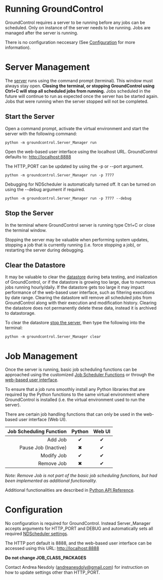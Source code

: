 # Running GroundControl
GroundControl requires a server to be running before any jobs can be scheduled. Only on instance of the server needs to be running. Jobs are managed after the server is running. 

There is no configuration neccesary (See [Configuration](running-groundcontrol.md#configuration) for more information).

# Server Management
The [server](introduction.md#server) runs using the command prompt (terminal). This window must always stay open. **Closing the terminal, or stopping GroundControl using Ctrl+C will stop all scheduled jobs from running.** Jobs scheduled in the future will continue to run as expected once the server has be started again. Jobs that were running when the server stopped will not be completed.

## Start the Server
Open a command prompt, activate the virtual environment and start the server with the following command:

    python -m groundcontrol.Server_Manager run

Open the web-based user interface using the localhost URL. GroundControl defaults to: [http://localhost:8888](http://localhost:8888) 

The HTTP_PORT can be updated by using the -p or --port argument.

    python -m groundcontrol.Server_Manager run -p 7777

Debugging for NDScheduler is automatically turned off. It can be turned on using the --debug argument if required.

    python -m groundcontrol.Server_Manager run -p 7777 --debug

## Stop the Server
In the terminal where GroundControl server is running type Ctrl+C or close the terminal window.

Stopping the server may be valuable when performing system updates, stopping a job that is currently running (i.e. force stopping a job), or restarting the server during debugging.

## Clear the Datastore
It may be valuable to clear the [datastore](introduction.md#datastore) during beta testing, and inialization of GroundControl, or if the datastore is growing too large, due to numerous jobs running hourly/daily. If the datastore gets too large it may impact performance of the web-based user interface, such as filtering executions by date range. Clearing the datastore will remove all scheduled jobs from GroundControl along with their execution and modification history. Clearing the datastore does not permanently delete these data, instead it is archived to datastorage.

To clear the datastore [stop the server](running-groundcontrol.md#stop-the-server), then type the following into the terminal:

    python -m groundcontrol.Server_Manager clear

# Job Management
Once the server is running, basic job scheduling functions can be approached using the customized [Job Scheduler Functions](job-handler.md) or through the [web-based user interface](tutorials.md). 

To ensure that a job runs smoothly install any Python libraries that are required by the Python functions to the same virtual environment where GroundControl is installed (i.e. the virtual environment used to run the server).

There are certain job handling functions that can only be used in the web-based user interface (Web UI).

Job Scheduling Function | Python  | Web UI
-----------: |:-------------:| :-----------:
Add Job | &#10004;| &#10004;
Pause Job (Inactive) | &#10006;| &#10004;
Modify Job | &#10004; | &#10004;
Remove Job | &#10006; | &#10004;

*Note: Remove Job is not part of the basic job scheduling functions, but had been implemented as additional functionality.*

Additional functionalities are described in [Python API Reference](python-modules.md). 

# Configuration
No configuration is required for GroundControl. Instead Server_Manager accepts arguments for HTTP_PORT and DEBUG and automatically sets all required [NDScheduler settings](https://github.com/Nextdoor/ndscheduler/blob/d31016aaca480e38a69d75a66a9978a937c6a0b0/ndscheduler/default_settings.py). 

The HTTP port default is 8888, and the web-based user interface can be accessed using this URL: [http://localhost:8888](http://localhost:8888)

**Do not change JOB_CLASS_PACKAGES**

Contact Andrea Nesdoly (<andreanesdoly@gmail.com>) for instruction on how to update settings other than HTTP_PORT. 
